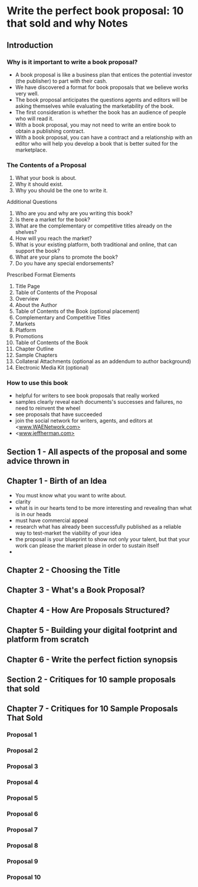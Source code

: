 # Write the perfect book proposal: 10 that sold and why Notes

## Introduction

### Why is it important to write a book proposal?

- A book proposal is like a business plan that entices the potential investor (the publisher) to part with their cash.
- We have discovered a format for book proposals that we believe works very well.
- The book proposal anticipates the questions agents and editors will be asking themselves while evaluating the marketability of the book.
- The first consideration is whether the book has an audience of people who will read it.
- With a book proposal, you may not need to write an entire book to obtain a publishing contract.
- With a book proposal, you can have a contract and a relationship with an editor who will help you develop a book that is better suited for the marketplace.

### The Contents of a Proposal

1. What your book is about.
2. Why it should exist.
3. Why you should be the one to write it.

Additional Questions

1. Who are you and why are you writing this book?
2. Is there a market for the book?
3. What are the complementary or competitive titles already on the shelves?
4. How will you reach the market?
5. What is your existing platform, both traditional and online, that can support the book?
6. What are your plans to promote the book?
7. Do you have any special endorsements?

Prescribed Format Elements

1. Title Page
2. Table of Contents of the Proposal
3. Overview
4. About the Author
5. Table of Contents of the Book (optional placement)
6. Complementary and Competitive Titles
7. Markets
8. Platform
9. Promotions
10. Table of Contents of the Book
11. Chapter Outline
12. Sample Chapters
13. Collateral Attachments (optional as an addendum to author background)
14. Electronic Media Kit (optional)

### How to use this book

- helpful for writers to see book proposals that really worked
- samples clearly reveal each documents's successes and failures, no need to reinvent the wheel
- see proposals that have succeeded
- join the social network for writers, agents, and editors at <www.WAENetwork.com>
- <www.jeffherman.com>

## Section 1 - All aspects of the proposal and some advice thrown in

## Chapter 1 - Birth of an Idea

- You must know what you want to write about.
- clarity
- what is in our hearts tend to be more interesting and revealing than what is in our heads
- must have commercial appeal
- research what has already been successfully published as a reliable way to test-market the viability of your idea
- the proposal is your blueprint to show not only your talent, but that your work can please the market please in order to sustain itself
- 

## Chapter 2 - Choosing the Title

## Chapter 3 - What's a Book Proposal?

## Chapter 4 - How Are Proposals Structured?

## Chapter 5 - Building your digital footprint and platform from scratch

## Chapter 6 - Write the perfect fiction synopsis

## Section 2 - Critiques for 10 sample proposals that sold

## Chapter 7 - Critiques for 10 Sample Proposals That Sold

### Proposal 1

### Proposal 2

### Proposal 3

### Proposal 4

### Proposal 5

### Proposal 6

### Proposal 7

### Proposal 8

### Proposal 9

### Proposal 10
